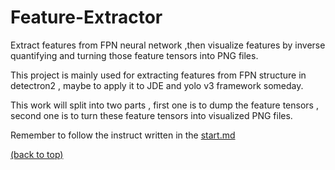 # Feature-Extractor

Extract features from FPN neural network ,then visualize features by inverse quantifying and turning those feature tensors into PNG files.

This project is mainly used for extracting features from FPN structure in detectron2 , maybe to apply it to JDE and yolo v3 framework someday.

This work will split into two parts , first one is to dump the feature tensors , second one is to turn these feature tensors into visualized PNG files.

Remember to follow the instruct written in the [start.md](start.md)

[(back to top)](#Feature-Extractor)
